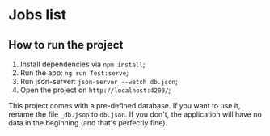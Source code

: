 # Jobs list

## How to run the project

1. Install dependencies via `npm install`;
2. Run the app: `ng run Test:serve`;
3. Run json-server: `json-server --watch db.json`;
4. Open the project on `http://localhost:4200/`;

This project comes with a pre-defined database. If you want to use it, rename the file `_db.json` to `db.json`.
If you don't, the application will have no data in the beginning (and that's perfectly fine).
